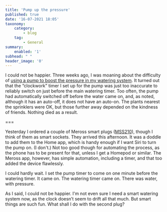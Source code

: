 ```yaml
---
title: 'Pump up the pressure'
published: true
date: '16-07-2021 18:05'
taxonomy:
    category:
        - blog
    tag:
        - General
summary:
    enabled: '1'
subhead: " "
header_image: '0'
---
```


I could not be happier. Three weeks ago, I was moaning about the difficulty of [using a pump to boost the pressure in my watering system](https://www.jeremycherfas.net/blog/you-can-use-a-gardena-35004-pump-to-boost-irrigation-pressure). It turned out that the “clockwork” timer I set up for the pump was just too inaccurate to reliably switch on just before the main watering timer. Too often, the pump had automatically switched off before the water came on, and, as noted, although it has an auto-off, it does not have an auto-on. The plants nearest the sprinklers were OK, but those further away depended on the kindness of friends. Nothing died as a result.

===

Yesterday I ordered a couple of Meross smart plugs ([MSS210](https://www.meross.com/Detail/62/Smart%20Wi-Fi%20Plug)), though I think of them as smart sockets. They arrived this afternoon. It was a doddle to add them to the Home app, which is handy enough if I want Siri to turn the pump on. (I don't.) Not too good though for automating the process, as the phone has to be present for that, unless I get a Homepod or similar. The Meross app, however, has simple automation, including a timer, and that too added the device flawlessly.

I could hardly wait. I set the pump timer to come on one minute before the watering timer. It came on. The watering timer came on. There was water, with pressure.

As I said, I could not be happier. I'm not even sure I need a smart watering system now, as the clock doesn’t seem to drift all that much. But smart things are such fun. What shall I do with the second plug?
